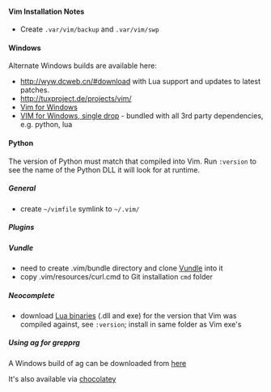 #### Vim Installation Notes

 - Create `.var/vim/backup` and `.var/vim/swp`

#### Windows

Alternate Windows builds are available here:
 - <http://wyw.dcweb.cn/#download> with Lua support and updates to latest patches.
 - <http://tuxproject.de/projects/vim/>
 - [Vim for Windows](https://bitbucket.org/Haroogan/vim-for-windows/src) 
 - [VIM for Windows, single drop](https://bitbucket.org/kybu/vim-for-windows-single-drop) - bundled with all 3rd party dependencies, e.g. python, lua


#### Python

The version of Python must match that compiled into Vim. Run `:version` to see
the name of the Python DLL it will look for at runtime.

##### General

 - create `~/vimfile` symlink to `~/.vim/` 

##### Plugins

##### Vundle

 - need to create .vim/bundle directory and clone [Vundle](https://github.com/gmarik/vundle) into it
 - copy .vim/resources/curl.cmd to Git installation `cmd` folder

##### Neocomplete

 - download [Lua binaries](http://luabinaries.sourceforge.net/) (.dll and exe) for the version that Vim was compiled against, see `:version`; install in same folder as Vim exe's 

##### Using ag for grepprg

A Windows build of ag can be downloaded from [here](http://blog.kowalczyk.info/software/the-silver-searcher-for-windows.html)

It's also available via [chocolatey](http://chocolatey.org/)

